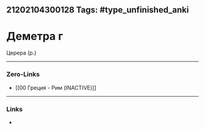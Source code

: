 21202104300128
Tags: #type_unfinished_anki 
---
# Деметра г

Церера (р.)

---
### Zero-Links
- [[00 Греция - Рим (INACTIVE)]]
---
### Links
-